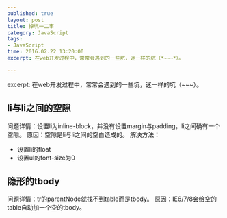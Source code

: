 ```yaml
---
published: true
layout: post
title: 掉坑一二事
category: JavaScript
tags: 
- JavaScript
time: 2016.02.22 13:20:00
excerpt: 在web开发过程中，常常会遇到的一些坑，迷一样的坑（*~~~*）。

---
```


excerpt: 在web开发过程中，常常会遇到的一些坑，迷一样的坑（*~~~*）。

<!--more-->
## li与li之间的空隙
问题详情：设置li为inline-block，并没有设置margin与padding，li之间确有一个空隙。
原因：空隙是li与li之间的空白造成的。
解决方法：
* 设置li的float
* 设置ul的font-size为0
## 隐形的tbody
问题详情：tr的parentNode就找不到table而是tbody。
原因：IE6/7/8会给空的table自动加一个空的tbody。

